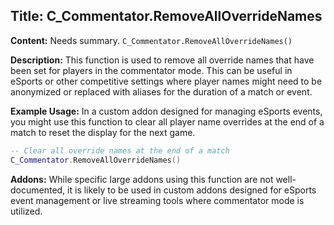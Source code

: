 ## Title: C_Commentator.RemoveAllOverrideNames

**Content:**
Needs summary.
`C_Commentator.RemoveAllOverrideNames()`

**Description:**
This function is used to remove all override names that have been set for players in the commentator mode. This can be useful in eSports or other competitive settings where player names might need to be anonymized or replaced with aliases for the duration of a match or event. 

**Example Usage:**
In a custom addon designed for managing eSports events, you might use this function to clear all player name overrides at the end of a match to reset the display for the next game.

```lua
-- Clear all override names at the end of a match
C_Commentator.RemoveAllOverrideNames()
```

**Addons:**
While specific large addons using this function are not well-documented, it is likely to be used in custom addons designed for eSports event management or live streaming tools where commentator mode is utilized.